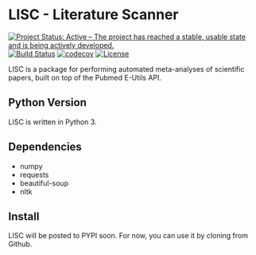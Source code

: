 # LISC - Literature Scanner

[![Project Status: Active – The project has reached a stable, usable state and is being actively developed.](http://www.repostatus.org/badges/latest/active.svg)](http://www.repostatus.org/#active)
[![Build Status](https://travis-ci.org/TomDonoghue/lisc.svg)](https://travis-ci.org/TomDonoghue/lisc)
[![codecov](https://codecov.io/gh/TomDonoghue/lisc/branch/master/graph/badge.svg)](https://codecov.io/gh/TomDonoghue/lisc)
[![License](https://img.shields.io/pypi/l/fooof.svg)](https://opensource.org/licenses/Apache-2.0)

LISC is a package for performing automated meta-analyses of scientific papers, built on top of the Pubmed E-Utils API.

## Python Version

LISC is written in Python 3.

## Dependencies

- numpy
- requests
- beautiful-soup
- nltk

## Install

LISC will be posted to PYPI soon. For now, you can use it by cloning from Github.

